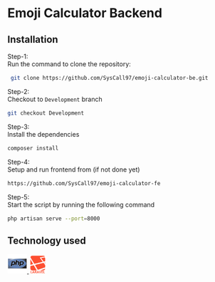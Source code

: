 # Emoji Calculator Backend

## Installation
 Step-1: <br/>
 Run the command to clone the repository:
```bash
 git clone https://github.com/SysCall97/emoji-calculator-be.git
```
 Step-2:<br/>
 Checkout to ``Development`` branch
 ```bash
 git checkout Development
 ```
 Step-3:<br/>
 Install the dependencies
 ```bash
 composer install
```
Step-4:<br/>
Setup and run frontend from (if not done yet)
```bash
https://github.com/SysCall97/emoji-calculator-fe
```
 Step-5:<br/>
 Start the script by running the following command
 ```bash
 php artisan serve --port=8000
```

## Technology used
 <p align="left"> <a href="https://www.php.net" target="_blank" rel="noreferrer"> <img src="https://raw.githubusercontent.com/devicons/devicon/master/icons/php/php-original.svg" alt="php" width="44" height="44"/> </a> <a href="https://laravel.com/" target="_blank" rel="noreferrer"> <img src="https://raw.githubusercontent.com/devicons/devicon/master/icons/laravel/laravel-plain-wordmark.svg" alt="laravel" width="40" height="40"/> </a> </p>